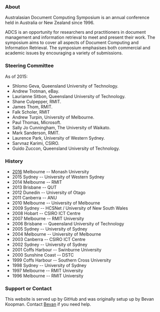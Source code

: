 ### About

Australasian Document Computing Symposium is an annual conference held in Australia or New Zealand since 1996.

ADCS is an opportunity for researchers and practitioners in document management and information retrieval to meet and present their work. The symposium aims to cover all aspects of Document Computing and Information Retrieval. The symposium emphasises both commercial and academic issues by encouraging a variety of submissions.

### Steering Committee
As of 2015:
* Shlomo Geva, Queensland University of Technology. 
* Andrew Trotman, eBay. 
* Laurianne Sitbon, Queensland University of Technology.
* Shane Culpepper, RMIT.
* James Thom, RMIT.
* Falk Scholer, RMIT
* Andrew Turpin, University of Melbourne. 
* Paul Thomas, Microsoft.
* Sally Jo Cunningham, The University of Waikato.
* Mark Sanderson, RMIT.
* Laurence Park, University of Western Sydney.
* Sarvnaz Karimi, CSIRO.
* Guido Zuccon, Queensland University of Technology. 

### History
* [2016](http://adcs-conference.org/2016/)  Melbourne --    Monash University
* 2015	Sydney --       University of Western Sydney
* 2014	Melbourne --	RMIT
* 2013	Brisbane --	QUT
* 2012	Dunedin --	University of Otago
* 2011	Canberra --	ANU
* 2010	Melbourne --	University of Melbourne
* 2009	Sydney --	HCSNet / University of New South Wales
* 2008	Hobart --	CSIRO ICT Centre
* 2007	Melbourne --	RMIT University
* 2006	Brisbane --	Queensland University of Technology
* 2005	Sydney --	University of Sydney
* 2004	Melbourne --	University of Melbourne
* 2003	Canberra --	CSIRO ICT Centre
* 2002	Sydney --	University of Sydney
* 2001	Coffs Harbour --	Swinburne University
* 2000	Sunshine Coast --	DSTC
* 1999	Coffs Harbour --	Southern Cross University
* 1998	Sydney --	University of Sydney
* 1997	Melbourne --	RMIT University
* 1996	Melbourne --	RMIT University

### Support or Contact

This website is served up by GitHub and was originally setup up by Bevan Koopman. Contact [Bevan](http://koopman.id.au) if you need help.